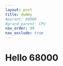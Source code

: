 ```yaml
---
layout: post
title: dummy
#parent: 68000
#grand_parent: CPU
nav_order: 99
nav_exclude: true
---
```


# Hello 68000